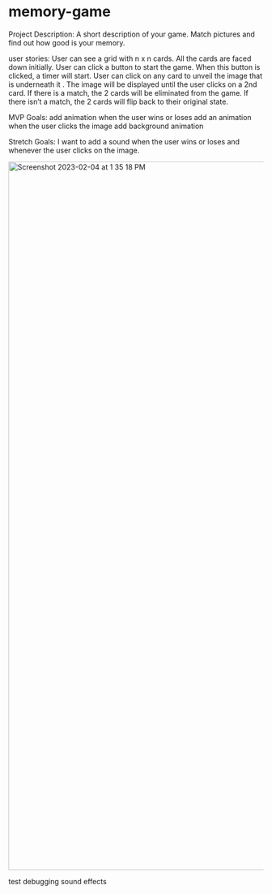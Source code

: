 # memory-game
Project Description:
A short description of your game.
Match pictures and find out how good is your memory.

user stories:
User can see a grid with n x n cards. All the cards are faced down initially.
User can click a button to start the game. When this button is clicked, a timer will start.
User can click on any card to unveil the image that is underneath it . The image will be displayed until the user clicks on a 2nd card. If there is a match, the 2 cards will be eliminated from the game. If there isn’t a match, the 2 cards will flip back to their original state.

MVP Goals:
add animation when the user wins or loses
add an animation when the user clicks the image
add background animation

Stretch Goals:
I want to add a sound when the user wins or loses and whenever the user clicks on the image.

<img width="1397" alt="Screenshot 2023-02-04 at 1 35 18 PM" src="https://user-images.githubusercontent.com/92937414/216783927-4c4b4770-8325-4737-b6db-1b75b606e261.png">

test debugging sound effects